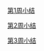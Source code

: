 [第1周小结](../Study-Memo/61-Day1.md)

[第2周小结](../Study-Memo/61-Day2.md)

[第3周小结](../Study-Memo/61-Day3.md)